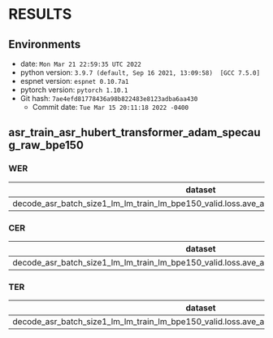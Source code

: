 <!-- Generated by scripts/utils/show_asr_result.sh -->
# RESULTS
## Environments
- date: `Mon Mar 21 22:59:35 UTC 2022`
- python version: `3.9.7 (default, Sep 16 2021, 13:09:58)  [GCC 7.5.0]`
- espnet version: `espnet 0.10.7a1`
- pytorch version: `pytorch 1.10.1`
- Git hash: `7ae4efd81778436a98b822483e8123adba6aa430`
  - Commit date: `Tue Mar 15 20:11:18 2022 -0400`

## asr_train_asr_hubert_transformer_adam_specaug_raw_bpe150
### WER

|dataset|Snt|Wrd|Corr|Sub|Del|Ins|Err|S.Err|
|---|---|---|---|---|---|---|---|---|
|decode_asr_batch_size1_lm_lm_train_lm_bpe150_valid.loss.ave_asr_model_valid.acc.best/bur_test|480|4227|39.1|50.4|10.5|6.1|67.0|99.8|

### CER

|dataset|Snt|Wrd|Corr|Sub|Del|Ins|Err|S.Err|
|---|---|---|---|---|---|---|---|---|
|decode_asr_batch_size1_lm_lm_train_lm_bpe150_valid.loss.ave_asr_model_valid.acc.best/bur_test|480|33345|82.2|7.6|10.1|3.6|21.4|99.8|

### TER

|dataset|Snt|Wrd|Corr|Sub|Del|Ins|Err|S.Err|
|---|---|---|---|---|---|---|---|---|
|decode_asr_batch_size1_lm_lm_train_lm_bpe150_valid.loss.ave_asr_model_valid.acc.best/bur_test|480|18237|70.7|17.7|11.6|2.5|31.8|99.8|


